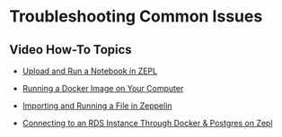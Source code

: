 # Troubleshooting Common Issues

## Video How-To Topics

* [Upload and Run a Notebook in ZEPL](https://www.youtube.com/watch?v=7A_NkS05AEA&feature=youtu.be)

* [Running a Docker Image on Your Computer](https://www.youtube.com/watch?v=RUrTwo3b5k8&feature=youtu.be)

* [Importing and Running a File in Zeppelin](https://www.youtube.com/watch?v=uDN9NOOOTY8&feature=youtu.be)

* [Connecting to an RDS Instance Through Docker & Postgres on Zepl](https://www.youtube.com/watch?v=_PxdG4dRMPs&feature=youtu.be)
